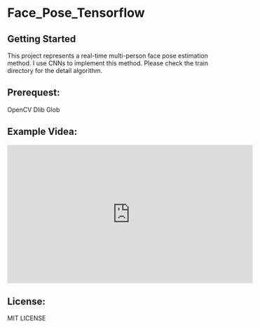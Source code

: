 # Face_Pose_Tensorflow

## Getting Started
This project represents a real-time multi-person face pose estimation method. I use CNNs to implement this method. Please check the train directory for the detail algorithm.

## Prerequest:
 
 OpenCV
 Dlib
 Glob

## Example Videa:

<iframe width="560" height="315" src="https://www.youtube.com/embed/QG5eheTpjNc" frameborder="0" allow="autoplay; encrypted-media" allowfullscreen></iframe>

## License:

 MIT LICENSE
